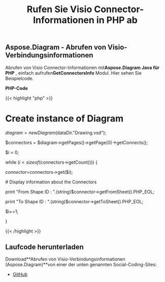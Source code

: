 ﻿---
title: Rufen Sie Visio Connector-Informationen in PHP ab
type: docs
weight: 50
url: /de/java/retrieve-visio-connectors-information-in-php/
---
## **Aspose.Diagram - Abrufen von Visio-Verbindungsinformationen**
 Abrufen von Visio Connector-Informationen mit**Aspose.Diagram Java für PHP** , einfach aufrufen**GetConnectorsInfo** Modul. Hier sehen Sie Beispielcode.

**PHP-Code**

{{< highlight "php" >}}

 # Create instance of Diagram

$diagram = new Diagram($dataDir."Drawing.vsd");

$connectors = $diagram->getPages()->getPage(0)->getConnects();

$i = 0;

while ($i<sizeof($connectors->getCount())) {

$connector =$connectors->get($i);

\# Display information about the Connectors

print "From Shape ID : ".(string)$connector->getFromSheet().PHP_EOL;

print "To Shape ID : ".(string)$connector->getToSheet().PHP_EOL;

$i+=1;

}

{{< /highlight >}}
## **Laufcode herunterladen**
 Download**Abrufen von Visio-Verbindungsinformationen (Aspose.Diagram)**von einer der unten genannten Social-Coding-Sites:

- [GitHub](https://github.com/asposediagram/Aspose.Diagram-for-Java/blob/master/Plugins/Aspose_Diagram_Java_for_PHP/src/aspose/diagram/WorkingwithDiagrams/GetConnectorsInfo.php)
